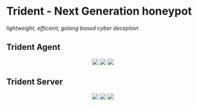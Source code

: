 
# Trident - Next Generation honeypot

_lightweight, efficient, golang based cyber deception_



## Trident Agent

<p align="center">
<!-- Go report card -->
<a href="https://goreportcard.com/report/github.com/epyklab/trident/agent"><img src="https://goreportcard.com/badge/github.com/epyklab/trident/agent"></a>
<!-- Current Release -->
<a href="https://github.com/epyklab/trident/releases"><img src="https://img.shields.io/github/release/epyklab/trident"></a>
<a href="https://choosealicense.com/licenses/mit/"><img src="https://img.shields.io/badge/License-MIT-green.svg"></a>
</p>


## Trident Server

<p align="center">
<!-- Go report card -->
<a href="https://goreportcard.com/report/github.com/epyklab/trident/server"><img src="https://goreportcard.com/badge/github.com/epyklab/trident/server"></a>
<!-- Current Release -->
<a href="https://github.com/epyklab/trident/releases"><img src="https://img.shields.io/github/release/epyklab/trident"></a>
<a href="https://choosealicense.com/licenses/mit/"><img src="https://img.shields.io/badge/License-MIT-green.svg"></a>
</p>
